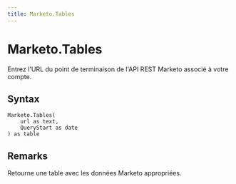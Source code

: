 ```yaml
---
title: Marketo.Tables
---
```


# Marketo.Tables


Entrez l&#39;URL du point de terminaison de l&#39;API REST Marketo associé à votre compte.


## Syntax

```powerquery
Marketo.Tables(
    url as text,
    QueryStart as date
) as table
```


## Remarks

Retourne une table avec les données Marketo appropriées.


